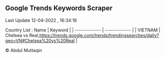 

## Google Trends Keywords Scraper 
 
Last Update 12-04-2022 , 16:34:18

Country List :
 Name  | Keyword |
| ------------- | ------------- |
| VIETNAM | Chelsea vs Real,https://trends.google.com/trends/trendingsearches/daily?geo=VN#Chelsea%20vs%20Real |



© Abdul Muttaqin 
